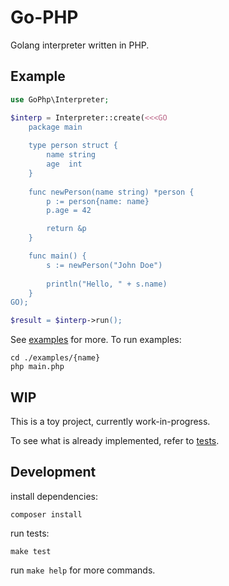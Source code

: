 # Go-PHP

Golang interpreter written in PHP.

## Example

```php
use GoPhp\Interpreter;

$interp = Interpreter::create(<<<GO
    package main
    
    type person struct {
        name string
        age  int
    }
    
    func newPerson(name string) *person {
        p := person{name: name}
        p.age = 42

        return &p
    }

    func main() {
        s := newPerson("John Doe")
    
        println("Hello, " + s.name)
    }
GO);

$result = $interp->run();
```

See [examples](examples/) for more.
To run examples:

```
cd ./examples/{name}
php main.php
```

## WIP

This is a toy project, currently work-in-progress.

To see what is already implemented, refer to [tests](tests/Functional/files/).

## Development

install dependencies:

```
composer install
```

run tests:

```
make test
```

run `make help` for more commands.
